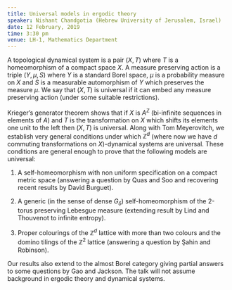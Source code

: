 ```yaml
---
title: Universal models in ergodic theory
speaker: Nishant Chandgotia (Hebrew University of Jerusalem, Israel)
date: 12 February, 2019
time: 3:30 pm
venue: LH-1, Mathematics Department
---
```


A topological dynamical system is a pair $(X,T)$ where $T$ is a
homeomorphism of a compact space $X$. A measure preserving action
is a triple $(Y, \mu, S)$ where $Y$ is a standard Borel space, $\mu$
is a probability measure on $X$ and $S$ is a measurable automorphism
of $Y$ which preserves the measure $\mu$. We say that $(X,T)$ is
universal if it can embed any measure preserving action (under some
suitable restrictions). 

Krieger’s generator theorem shows that if $X$ is $A^{\mathbb{Z}}$
(bi-infinite sequences in elements of $A$) and $T$ is the
transformation on $X$ which shifts its elements one unit to the left
then $(X,T)$ is universal. Along with Tom Meyerovitch, we establish
very general conditions under which $\mathbb{Z}^d$ (where now we have
$d$ commuting transformations on $X$)-dynamical systems are universal.
These conditions are general enough to prove that the following
models are universal:

1. A self-homeomorphism with non uniform specification on a compact
metric space (answering a question by Quas and Soo and recovering
recent results by David Burguet).

2. A generic (in the sense of dense $G_\delta$) self-homeomorphism
of the 2-torus preserving Lebesgue measure (extending result by
Lind and Thouvenot to infinite entropy).

3. Proper colourings of the $\mathbb{Z}^d$ lattice with more than
two colours and the domino tilings of the $\mathbb{Z}^2$ lattice
(answering a question by Şahin and Robinson).

Our results also extend to the almost Borel category giving partial
answers to some questions by Gao and Jackson. The talk will not
assume background in ergodic theory and dynamical systems.
